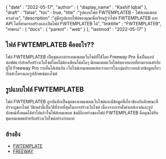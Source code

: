 {
  "date" : "2022-05-17",
  "author" : {
    "display_name" : "Kashif Iqbal"
},
  "draft" : "false",
  "toc" : true,
  "title" :"รูปแบบไฟล์ FWTEMPLATEB - ไฟล์เทมเพลตทางด่วน",
  "description" :"คู่มือรูปแบบไฟล์ของคุณเพื่อเรียนรู้ว่าไฟล์ FWTEMPLATEB และ API ใดที่สามารถสร้างและเปิดไฟล์ FWTEMPLATEB ได้",
  "linktitle" : "FWTEMPLATEB",
  "menu" : {
    "docs" : {
      "parent" : "web"
}
},
  "lastmod" : "2022-05-17"
}

## ไฟล์ FWTEMPLATEB คืออะไร??

ไฟล์ FWTEMPLATEB เป็นชุดเอกสารเทมเพลตเว็บไซต์ที่ใช้โดย Freeway Pro ซึ่งเป็นแอปซอฟต์แวร์สำหรับสร้างเว็บไซต์โดยไม่ต้องเขียนโค้ดใดๆ มีเทมเพลตเว็บไซต์หลายแบบที่สามารถแชร์กับผู้ใช้ Freeway Pro รายอื่นได้เช่นกัน เว็บไซต์เทมเพลตแต่ละรายการในกลุ่มประกอบด้วยข้อมูลเกี่ยวกับเค้าโครงและรูปลักษณ์ของไซต์

## รูปแบบไฟล์ FWTEMPLATEB

ไฟล์ FWTEMPLATEB ถูกบันทึกเป็นชุดของเทมเพลตเว็บไซต์และมีข้อมูลที่เกี่ยวข้องกับลักษณะที่ปรากฏของไซต์ วิธีเหล่านี้เป็นวิธีที่ง่ายที่สุดในการสร้างเว็บไซต์ เนื่องจากการตั้งค่าเลย์เอาต์และรูปลักษณ์ทั้งหมดได้ทำไปแล้วในไฟล์เทมเพลต ข้อดีอีกอย่างของไฟล์ FWTEMPLATEB คือคุณได้รับชุดเทมเพลตสำหรับสร้างเว็บไซต์อย่างง่ายดาย

## อ้างอิง

* [FWTEMPLATE](/th/web/fwtemplate/)
* [FREEWAY](/th/web/freeway/)


